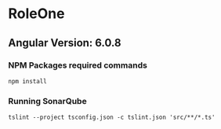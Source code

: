 # RoleOne

## Angular Version: 6.0.8

### NPM Packages required commands

```shell
npm install
```

### Running SonarQube

```shell
tslint --project tsconfig.json -c tslint.json 'src/**/*.ts'
```
